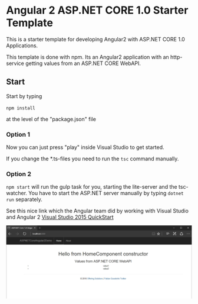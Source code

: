 # Angular 2 ASP.NET CORE 1.0 Starter Template

This is a starter template for developing Angular2 with ASP.NET CORE 1.0 Applications.

This template is done with npm. Its an Angular2 application with an http-service getting values from an ASP.NET CORE WebAPI.

## Start

Start by typing

`npm install`

at the level of the "package.json" file

### Option 1

Now you can just press "play" inside Visual Studio to get started.

If you change the *.ts-files you need to run the `tsc` command manually.

### Option 2

`npm start` will run the gulp task for you, starting the lite-server and the tsc-watcher. You have to start the ASP.NET server manually by typing `dotnet run` separately.

See this nice link which the Angular team did by working with Visual Studio and Angular 2 [Visual Studio 2015 QuickStart
](https://angular.io/docs/ts/latest/cookbook/visual-studio-2015.html)

![alt text](_gitAssets/03bff784-213f-4836-be3c-7288a33396a3.jpg "Screenshot")